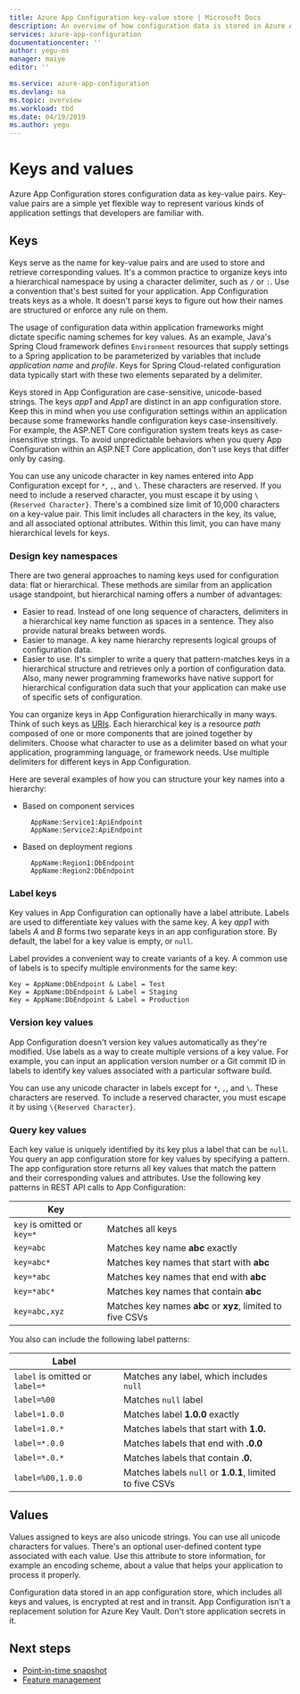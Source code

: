 ```yaml
---
title: Azure App Configuration key-value store | Microsoft Docs
description: An overview of how configuration data is stored in Azure App Configuration
services: azure-app-configuration
documentationcenter: ''
author: yegu-ms
manager: maiye
editor: ''

ms.service: azure-app-configuration
ms.devlang: na
ms.topic: overview
ms.workload: tbd
ms.date: 04/19/2019
ms.author: yegu
---
```


# Keys and values

Azure App Configuration stores configuration data as key-value pairs. Key-value pairs are a simple yet flexible way to represent various kinds of application settings that developers are familiar with.

## Keys

Keys serve as the name for key-value pairs and are used to store and retrieve corresponding values. It's a common practice to organize keys into a hierarchical namespace by using a character delimiter, such as `/` or `:`. Use a convention that's best suited for your application. App Configuration treats keys as a whole. It doesn't parse keys to figure out how their names are structured or enforce any rule on them.

The usage of configuration data within application frameworks might dictate specific naming schemes for key values. As an example, Java's Spring Cloud framework defines `Environment` resources that supply settings to a Spring application to be parameterized by variables that include *application name* and *profile*. Keys for Spring Cloud-related configuration data typically start with these two elements separated by a delimiter.

Keys stored in App Configuration are case-sensitive, unicode-based strings. The keys *app1* and *App1* are distinct in an app configuration store. Keep this in mind when you use configuration settings within an application because some frameworks handle configuration keys case-insensitively. For example, the ASP.NET Core configuration system treats keys as case-insensitive strings. To avoid unpredictable behaviors when you query App Configuration within an ASP.NET Core application, don't use keys that differ only by casing.

You can use any unicode character in key names entered into App Configuration except for `*`, `,`, and `\`. These characters are reserved. If you need to include a reserved character, you must escape it by using `\{Reserved Character}`. There's a combined size limit of 10,000 characters on a key-value pair. This limit includes all characters in the key, its value, and all associated optional attributes. Within this limit, you can have many hierarchical levels for keys.

### Design key namespaces

There are two general approaches to naming keys used for configuration data: flat or hierarchical. These methods are similar from an application usage standpoint, but hierarchical naming offers a number of advantages:

* Easier to read. Instead of one long sequence of characters, delimiters in a hierarchical key name function as spaces in a sentence. They also provide natural breaks between words.
* Easier to manage. A key name hierarchy represents logical groups of configuration data.
* Easier to use. It's simpler to write a query that pattern-matches keys in a hierarchical structure and retrieves only a portion of configuration data. Also, many newer programming frameworks have native support for hierarchical configuration data such that your application can make use of specific sets of configuration.

You can organize keys in App Configuration hierarchically in many ways. Think of such keys as [URIs](https://en.wikipedia.org/wiki/Uniform_Resource_Identifier). Each hierarchical key is a resource *path* composed of one or more components that are joined together by delimiters. Choose what character to use as a delimiter based on what your application, programming language, or framework needs. Use multiple delimiters for different keys in App Configuration.

Here are several examples of how you can structure your key names into a hierarchy:

* Based on component services

        AppName:Service1:ApiEndpoint
        AppName:Service2:ApiEndpoint

* Based on deployment regions

        AppName:Region1:DbEndpoint
        AppName:Region2:DbEndpoint

### Label keys

Key values in App Configuration can optionally have a label attribute. Labels are used to differentiate key values with the same key. A key *app1* with labels *A* and *B* forms two separate keys in an app configuration store. By default, the label for a key value is empty, or `null`.

Label provides a convenient way to create variants of a key. A common use of labels is to specify multiple environments for the same key:

    Key = AppName:DbEndpoint & Label = Test
    Key = AppName:DbEndpoint & Label = Staging
    Key = AppName:DbEndpoint & Label = Production

### Version key values

App Configuration doesn't version key values automatically as they're modified. Use labels as a way to create multiple versions of a key value. For example, you can input an application version number or a Git commit ID in labels to identify key values associated with a particular software build.

You can use any unicode character in labels except for `*`, `,`, and `\`. These characters are reserved. To include a reserved character, you must escape it by using `\{Reserved Character}`.

### Query key values

Each key value is uniquely identified by its key plus a label that can be `null`. You query an app configuration store for key values by specifying a pattern. The app configuration store returns all key values that match the pattern and their corresponding values and attributes. Use the following key patterns in REST API calls to App Configuration:

| Key | |
|---|---|
| `key` is omitted or `key=*` | Matches all keys |
| `key=abc` | Matches key name **abc** exactly |
| `key=abc*` | Matches key names that start with **abc** |
| `key=*abc` | Matches key names that end with **abc** |
| `key=*abc*` | Matches key names that contain **abc** |
| `key=abc,xyz` | Matches key names **abc** or **xyz**, limited to five CSVs |

You also can include the following label patterns:

| Label | |
|---|---|
| `label` is omitted or `label=*` | Matches any label, which includes `null` |
| `label=%00` | Matches `null` label |
| `label=1.0.0` | Matches label **1.0.0** exactly |
| `label=1.0.*` | Matches labels that start with **1.0.** |
| `label=*.0.0` | Matches labels that end with **.0.0** |
| `label=*.0.*` | Matches labels that contain **.0.** |
| `label=%00,1.0.0` | Matches labels `null` or **1.0.1**, limited to five CSVs |

## Values

Values assigned to keys are also unicode strings. You can use all unicode characters for values. There's an optional user-defined content type associated with each value. Use this attribute to store information, for example an encoding scheme, about a value that helps your application to process it properly.

Configuration data stored in an app configuration store, which includes all keys and values, is encrypted at rest and in transit. App Configuration isn't a replacement solution for Azure Key Vault. Don't store application secrets in it.

## Next steps

* [Point-in-time snapshot](./concept-point-time-snapshot.md)  
* [Feature management](./concept-feature-management.md)  
